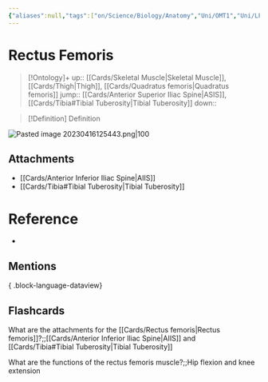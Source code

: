 ```yaml
---
{"aliases":null,"tags":["on/Science/Biology/Anatomy","Uni/OMT1","Uni/LFS122","flashcards/LFS122"],"dg-publish":true,"permalink":"/cards/rectus-femoris/","dgPassFrontmatter":true}
---
```


# Rectus Femoris

> [!Ontology]+
> up:: [[Cards/Skeletal Muscle\|Skeletal Muscle]], [[Cards/Thigh\|Thigh]], [[Cards/Quadratus femoris\|Quadratus femoris]]
> jump:: [[Cards/Anterior Superior Iliac Spine\|ASIS]], [[Cards/Tibia#Tibial Tuberosity\|Tibial Tuberosity]]
> down:: 

> [!Definition] Definition

![Pasted image 20230416125443.png|100](/img/user/Extras/Images/Pasted%20image%2020230416125443.png)

## Attachments

- [[Cards/Anterior Inferior Iliac Spine\|AIIS]]
- [[Cards/Tibia#Tibial Tuberosity\|Tibial Tuberosity]]

# Reference

- 

## Mentions


{ .block-language-dataview}

## Flashcards

What are the attachments for the [[Cards/Rectus femoris\|Rectus femoris]]?;;[[Cards/Anterior Inferior Iliac Spine\|AIIS]] and [[Cards/Tibia#Tibial Tuberosity\|Tibial Tuberosity]]
<!--SR:!2023-10-25,2,230-->

What are the functions of the rectus femoris muscle?;;Hip flexion and knee extension
<!--SR:!2023-10-26,2,158-->
